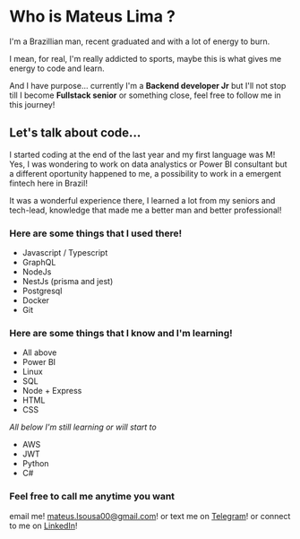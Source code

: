 # Who is Mateus Lima ?

I'm a Brazillian man, recent graduated and with a lot of energy to burn.

I mean, for real, I'm really addicted to sports, maybe this is what gives me energy to code and learn.

And I have purpose... currently I'm a **Backend developer Jr** but I'll not stop till I become **Fullstack senior** or something close, feel free to follow me in this journey!

## Let's talk about code...

I started coding at the end of the last year and my first language was M! Yes, I was wondering to work on data analystics or Power BI consultant but a different oportunity happened to me, a possibility to work in a emergent fintech here in Brazil!

It was a wonderful experience there, I learned a lot from my seniors and tech-lead, knowledge that made me a better man and better professional!

### Here are some things that I used there!
- Javascript / Typescript
- GraphQL
- NodeJs
- NestJs (prisma and jest)
- Postgresql
- Docker
- Git

### Here are some things that I know and I'm learning!
- All above
- Power BI
- Linux
- SQL
- Node + Express
- HTML
- CSS

*All below I'm still learning or will start to*

- AWS
- JWT
- Python
- C#

### Feel free to call me anytime you want

email me! [mateus.lsousa00@gmail.com](https://criarmeulink.com.br/u/1661868734)!
or text me on [Telegram](https://t.me/Mateuslima_0)!
or connect to me on [LinkedIn](https://www.linkedin.com/in/mateus-lima-95973a162/)!
